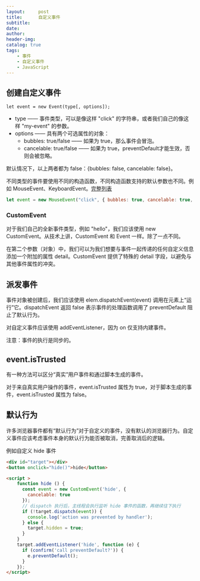 ```yaml
---
layout:     post
title:      自定义事件
subtitle:   
date:       
author:     
header-img: 
catalog: true
tags:
    - 事件
    - 自定义事件
    - JavaScript
---
```

## 创建自定义事件
`let event = new Event(type[, options]);`

- type —— 事件类型，可以是像这样 "click" 的字符串，或者我们自己的像这样 "my-event" 的参数。
- options —— 具有两个可选属性的对象： 
  - bubbles: true/false —— 如果为 true，那么事件会冒泡。
  - cancelable: true/false —— 如果为 true，preventDefault才能生效，否则会被忽略。

默认情况下，以上两者都为 false：{bubbles: false, cancelable: false}。

不同类型的事件要使用不同的构造函数，不同构造函数支持的默认参数也不同。例如 MouseEvent、KeyboardEvent。[完整列表](https://www.w3.org/TR/uievents/)

```javascript
let event = new MouseEvent("click", { bubbles: true, cancelable: true, clientX: 100, clientY: 100 });
```

### CustomEvent
对于我们自己的全新事件类型，例如 "hello"，我们应该使用 new CustomEvent。从技术上讲，CustomEvent 和 Event 一样。除了一点不同。

在第二个参数（对象）中，我们可以为我们想要与事件一起传递的任何自定义信息添加一个附加的属性 detail。CustomEvent 提供了特殊的 detail 字段，以避免与其他事件属性的冲突。

## 派发事件
事件对象被创建后，我们应该使用 elem.dispatchEvent(event) 调用在元素上“运行”它。dispatchEvent 返回 false 表示事件的处理函数调用了 preventDefault 阻止了默认行为。

对自定义事件应该使用 addEventListener，因为 on<event> 仅支持内建事件。

注意：事件的执行是同步的。
## event.isTrusted
有一种方法可以区分“真实”用户事件和通过脚本生成的事件。

对于来自真实用户操作的事件，event.isTrusted 属性为 true，对于脚本生成的事件，event.isTrusted 属性为 false。

## 默认行为
许多浏览器事件都有“默认行为”对于自定义的事件，没有默认的浏览器行为。自定义事件应该考虑事件本身的默认行为能否被取消，完善取消后的逻辑。

例如自定义 hide 事件
```html
<div id="target"></div>
<button onclick="hide()">hide</button>

<script >
    function hide () {
      const event = new CustomEvent('hide', {
        cancelable: true
      });
      // dispatch 执行后，主线程会执行监听 hide 事件的函数，再继续往下执行
      if (!target.dispatch(event)) {
        console.log('action was prevented by handler');
      } else {
        target.hidden = true;
      }
    }
    target.addEventListener('hide', function (e) {
      if (confirm('call preventDefault?')) {
        e.preventDefault();
      }
    });
</script>
```